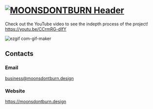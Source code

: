 # [![MOONSDONTBURN Header](https://i.imgur.com/nFhRED0.png)](https://moonsdontburn.design/)

Check out the YouTube video to see the indepth process of the project! https://youtu.be/CCrmRG-dIfY

![ezgif com-gif-maker](https://user-images.githubusercontent.com/43276017/133034151-8a8a8e67-8d11-4031-9ec3-1dc2ca223f3e.gif)

## Contacts

### Email

business@moonsdontburn.design

### Website

https://moonsdontburn.design
